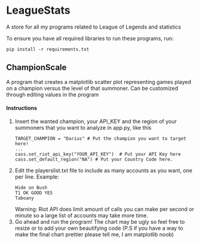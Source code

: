 # LeagueStats
 A store for all my programs related to League of Legends and statistics
 
 To ensure you have all required libraries to run these programs, run:
 ```
 pip install -r requirements.txt
 ```
 
## ChampionScale
 A program that creates a matplotlib scatter plot representing games played on a champion
 versus the level of that summoner. Can be customized through editing values in the program
 #### Instructions
 1. Insert the wanted champion, your API_KEY and the region of your summoners that you want to analyze in app.py, like this
    ```
    TARGET_CHAMPION = "Darius" # Put the champion you want to target here!
    ...
    cass.set_riot_api_key("YOUR_API_KEY")  # Put your API Key here
    cass.set_default_region("NA") # Put your Country Code here.
    ```
 2. Edit the playerslist.txt file to include as many accounts as you want, one per line.
    Example:
    ```
    Hide on Bush
    T1 OK GOOD YES
    Taboany
    ```
    Warning: Riot API does limit amount of calls you can make per second or minute so a large list of accounts may take more time.
 3. Go ahead and run the program! The chart may be ugly so feel free to resize or to add your own beautifying code
    (P.S if you have a way to make the final chart prettier please tell me, I am matplotlib noob)
    
 
 
 
